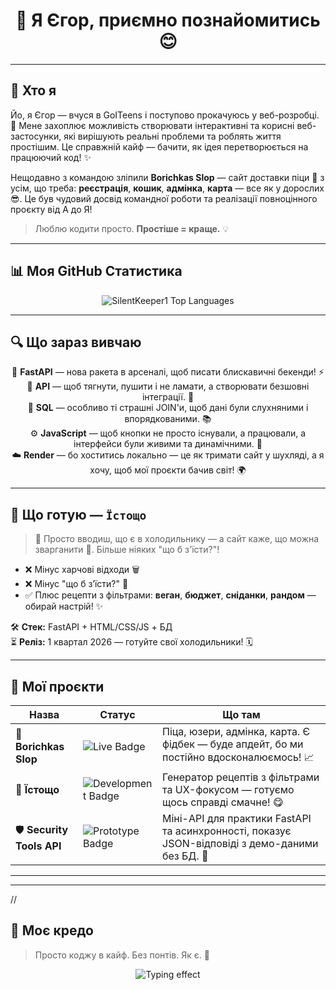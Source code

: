 <h1 align="center">👋 Я Єгор, приємно познайомитись 😊</h1>

---

## 🧠 Хто я

Йо, я Єгор — вчуся в GoITeens і поступово прокачуюсь у веб-розробці. 🚀 Мене захоплює можливість створювати інтерактивні та корисні веб-застосунки, які вирішують реальні проблеми та роблять життя простішим. Це справжній кайф — бачити, як ідея перетворюється на працюючий код! ✨

Нещодавно з командою зліпили **Borichkas Slop** — сайт доставки піци 🍕 з усім, що треба: **реєстрація**, **кошик**, **адмінка**, **карта** — все як у дорослих 😎. Це був чудовий досвід командної роботи та реалізації повноцінного проєкту від А до Я!

> Люблю кодити просто. **Простіше = краще.** 💡

---

## 📊 Моя GitHub Статистика

<p align="center">
  <img src="https://github-readme-stats.vercel.app/api/top-langs/?username=SilentKeeper1&layout=compact&theme=dark" alt="SilentKeeper1 Top Languages" />
</p>

---

## 🔍 Що зараз вивчаю

<p align="center">
  🐍 <b>FastAPI</b> — нова ракета в арсеналі, щоб писати блискавичні бекенди! ⚡️<br>
  🔗 <b>API</b> — щоб тягнути, пушити і не ламати, а створювати безшовні інтеграції. 🤝<br>
  🧠 <b>SQL</b> — особливо ті страшні JOIN'и, щоб дані були слухняними і впорядкованими. 📚<br>
  ⚙️ <b>JavaScript</b> — щоб кнопки не просто існували, а працювали, а інтерфейси були живими та динамічними. 🎨<br>
  ☁️ <b>Render</b> — бо хоститись локально — це як тримати сайт у шухляді, а я хочу, щоб мої проєкти бачив світ! 🌍
</p>

---

## 🍳 Що готую — `Їстощо`

> 🧠 Просто вводиш, що є в холодильнику — а сайт каже, що можна зварганити 🍲. Більше ніяких "що б з'їсти?"!

- ❌ Мінус харчові відходи 🗑️  
- ❌ Мінус "що б з’їсти?" 🤔  
- ✅ Плюс рецепти з фільтрами: **веган**, **бюджет**, **сніданки**, **рандом** — обирай настрій! ✨

🛠 **Стек:** FastAPI + HTML/CSS/JS + БД  
⏳ **Реліз:** 1 квартал 2026 — готуйте свої холодильники! 🗓️

---

## 🚧 Мої проєкти

| Назва | Статус | Що там |
|------|--------|--------|
| 🍕 **Borichkas Slop** | <img src="https://img.shields.io/badge/Status-Live-brightgreen?style=for-the-badge&logo=vercel" alt="Live Badge"> | Піца, юзери, адмінка, карта. Є фідбек — буде апдейт, бо ми постійно вдосконалюємось! 📈 |
| 🍳 **Їстощо** | <img src="https://img.shields.io/badge/Status-Development-blue?style=for-the-badge&logo=github" alt="Development Badge"> | Генератор рецептів з фільтрами та UX-фокусом — готуємо щось справді смачне! 😋 |
| 🛡️ **Security Tools API** | <img src="https://img.shields.io/badge/Status-Prototype-yellow?style=for-the-badge&logo=fastapi" alt="Prototype Badge"> | Міні-API для практики FastAPI та асинхронності, показує JSON-відповіді з демо-даними без БД. 🔧 | |

---

<!--  ##🌐 Зв'яжіться зі мною:

<p align="center">
  <a href="https://github.com/SilentKeeper1" target="_blank"><img src="https://img.shields.io/badge/GitHub-100000?style=for-the-badge&logo=github&logoColor=white" alt="GitHub"></a>
  <a href="mailto:yehor.lebid@gmail.com" target="_blank"><img src="https://img.shields.io/badge/Gmail-D14836?style=for-the-badge&logo=gmail&logoColor=white" alt="Gmail"></a>
</p>
-->
---
//
## 🧩 Моє кредо

> Просто коджу в кайф. Без понтів. Як є. 🤘

<p align="center">
  <img src="https://readme-typing-svg.demolab.com?font=Fira+Code&size=22&pause=1000&color=00F58E&center=true&vCenter=true&width=460&lines=Code+smart.+Ship+hard.;FastAPI+fanboy+in+progress...;Less+talk.+More+commit.;%F0%9F%92%BB+%F0%9F%94%A5+%F0%9F%9A%80" alt="Typing effect" />
</p>
